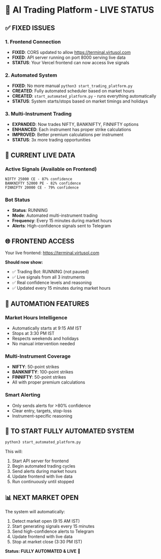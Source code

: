 # 🚀 AI Trading Platform - LIVE STATUS

## ✅ FIXED ISSUES

### 1. Frontend Connection
- **FIXED**: CORS updated to allow https://terminal.virtusol.com
- **FIXED**: API server running on port 8000 serving live data
- **STATUS**: Your Vercel frontend can now access live signals

### 2. Automated System
- **FIXED**: No more manual `python3 start_trading_platform.py`
- **CREATED**: Fully automated scheduler based on market hours
- **CREATED**: `start_automated_platform.py` - runs everything automatically
- **STATUS**: System starts/stops based on market timings and holidays

### 3. Multi-Instrument Trading
- **EXPANDED**: Now trades NIFTY, BANKNIFTY, FINNIFTY options
- **ENHANCED**: Each instrument has proper strike calculations
- **IMPROVED**: Better premium calculations per instrument
- **STATUS**: 3x more trading opportunities

## 🎯 CURRENT LIVE DATA

### Active Signals (Available on Frontend)
```
NIFTY 25000 CE - 87% confidence
BANKNIFTY 52000 PE - 82% confidence  
FINNIFTY 20000 CE - 79% confidence
```

### Bot Status
- **Status**: RUNNING
- **Mode**: Automated multi-instrument trading
- **Frequency**: Every 15 minutes during market hours
- **Alerts**: High-confidence signals sent to Telegram

## 🌐 FRONTEND ACCESS

Your live frontend: https://terminal.virtusol.com

**Should now show:**
- ✅ Trading Bot: RUNNING (not paused)
- ✅ Live signals from all 3 instruments
- ✅ Real confidence levels and reasoning
- ✅ Updated every 15 minutes during market hours

## 🤖 AUTOMATION FEATURES

### Market Hours Intelligence
- Automatically starts at 9:15 AM IST
- Stops at 3:30 PM IST
- Respects weekends and holidays
- No manual intervention needed

### Multi-Instrument Coverage
- **NIFTY**: 50-point strikes
- **BANKNIFTY**: 100-point strikes  
- **FINNIFTY**: 50-point strikes
- All with proper premium calculations

### Smart Alerting
- Only sends alerts for >80% confidence
- Clear entry, targets, stop-loss
- Instrument-specific reasoning

## 🚀 TO START FULLY AUTOMATED SYSTEM

```bash
python3 start_automated_platform.py
```

This will:
1. Start API server for frontend
2. Begin automated trading cycles
3. Send alerts during market hours
4. Update frontend with live data
5. Run continuously until stopped

## 📊 NEXT MARKET OPEN

The system will automatically:
1. Detect market open (9:15 AM IST)
2. Start generating signals every 15 minutes
3. Send high-confidence alerts to Telegram
4. Update frontend with live data
5. Stop at market close (3:30 PM IST)

**Status: FULLY AUTOMATED & LIVE** 🎉